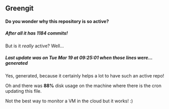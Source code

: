 ## Greengit

#### Do you wonder why this repository is so active?

##### After all it has 1184 commits!

But is it *really* active? Well...

##### Last update was on Tue Mar 19 at 09:25:01 when those lines were... generated

Yes, generated, because it certainly helps a lot to have such an active repo!

Oh and there was **88%** disk usage on the machine
where there is the cron updating this file.

Not the best way to monitor a VM in the cloud but it works! :)
